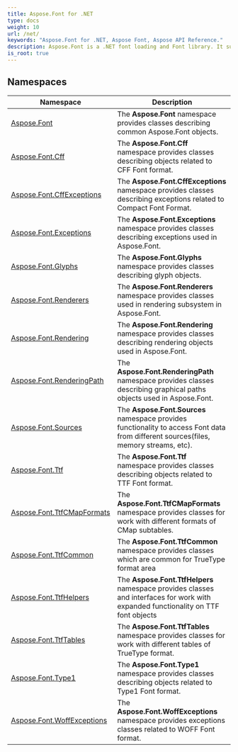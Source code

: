 ```yaml
---
title: Aspose.Font for .NET
type: docs
weight: 10
url: /net/
keywords: "Aspose.Font for .NET, Aspose Font, Aspose API Reference."
description: Aspose.Font is a .NET font loading and Font library. It supports multiple font formats such as TrueType (with TrueType collections), CFF, OpenType, and Type1.
is_root: true
---
```

## Namespaces

| Namespace | Description |
| --- | --- |
| [Aspose.Font](./aspose.font/) | The **Aspose.Font** namespace provides classes describing common Aspose.Font objects. |
| [Aspose.Font.Cff](./aspose.font.cff/) | The **Aspose.Font.Cff** namespace provides classes describing objects related to CFF Font format. |
| [Aspose.Font.CffExceptions](./aspose.font.cffexceptions/) | The **Aspose.Font.CffExceptions** namespace provides classes describing exceptions related to Compact Font Format. |
| [Aspose.Font.Exceptions](./aspose.font.exceptions/) | The **Aspose.Font.Exceptions** namespace provides classes describing exceptions used in Aspose.Font. |
| [Aspose.Font.Glyphs](./aspose.font.glyphs/) | The **Aspose.Font.Glyphs** namespace provides classes describing glyph objects. |
| [Aspose.Font.Renderers](./aspose.font.renderers/) | The **Aspose.Font.Renderers** namespace provides classes used in rendering subsystem in Aspose.Font. |
| [Aspose.Font.Rendering](./aspose.font.rendering/) | The **Aspose.Font.Rendering** namespace provides classes describing rendering objects used in Aspose.Font. |
| [Aspose.Font.RenderingPath](./aspose.font.renderingpath/) | The **Aspose.Font.RenderingPath** namespace provides classes describing graphical paths objects used in Aspose.Font. |
| [Aspose.Font.Sources](./aspose.font.sources/) | The **Aspose.Font.Sources** namespace provides functionality to access Font data from different sources(files, memory streams, etc). |
| [Aspose.Font.Ttf](./aspose.font.ttf/) | The **Aspose.Font.Ttf** namespace provides classes describing objects related to TTF Font format. |
| [Aspose.Font.TtfCMapFormats](./aspose.font.ttfcmapformats/) | The **Aspose.Font.TtfCMapFormats** namespace provides classes for work with different formats of CMap subtables. |
| [Aspose.Font.TtfCommon](./aspose.font.ttfcommon/) | The **Aspose.Font.TtfCommon** namespace provides classes which are common for TrueType format area |
| [Aspose.Font.TtfHelpers](./aspose.font.ttfhelpers/) | The **Aspose.Font.TtfHelpers** namespace provides classes and interfaces for work with expanded functionality on TTF font objects |
| [Aspose.Font.TtfTables](./aspose.font.ttftables/) | The **Aspose.Font.TtfTables** namespace provides classes for work with different tables of TrueType format. |
| [Aspose.Font.Type1](./aspose.font.type1/) | The **Aspose.Font.Type1** namespace provides classes describing objects related to Type1 Font format. |
| [Aspose.Font.WoffExceptions](./aspose.font.woffexceptions/) | The **Aspose.Font.WoffExceptions** namespace provides exceptions classes related to WOFF Font format. |


